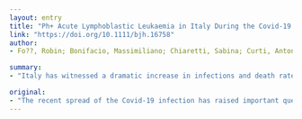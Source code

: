 ```yaml
---
layout: entry
title: "Ph+ Acute Lymphoblastic Leukaemia in Italy During the Covid-19 Pandemic. A Campus ALL Study"
link: "https://doi.org/10.1111/bjh.16758"
author:
- Fo??, Robin; Bonifacio, Massimiliano; Chiaretti, Sabina; Curti, Antonio; Candoni, Anna; Fava, Carmen; Ciccone, Maria; Pizzolo, Giovanni; Ferrara, Felicetto

summary:
- "Italy has witnessed a dramatic increase in infections and death rates. The recent spread of the Covid-19 infection has raised important questions. Within the nationwide Campus ALL programme we sent a questionnaire addressing different issues related to the management of adult ALL patients during the pandemic to 40 haematology centres located on the entire territory. Infections and deaths have hit in particular certain areas of the most populated Northern regions of the country."

original:
- "The recent spread of the Covid-19 infection has raised important questions within the haematology community on how best to manage and treat patients with haematological malignancies, particularly acute leukaemias. Italy has witnessed a dramatic raise in infections and death rates, that has hit in particular certain areas of the most populated Northern regions of the country (Lombardia, Veneto, Piemonte, Emilia Romagna). Within the nationwide Campus ALL programme in the last week of March we sent a questionnaire addressing different issues related to the management of adult ALL patients during the Covid-19 pandemic to 40 haematology centres located on the entire territory."
---
```


